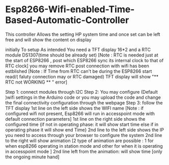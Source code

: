 # Esp8266-Wifi-enabled-Time-Based-Automatic-Controller
This controller Allows the setting HP system time and once set can be left free and will show the content on display


initially To setup As intended You need a TFT display 16*2 and a RTC module DS1307(time should be already set)
[Note : RTC is needed just at the start of ESP8266 , post which ESP8266 sync its internal clock to that of RTC clock] you may remove RTC post connection with wifi has been estblished
[Note : If Time from RTC can't be during the ESP8266 start read/( faluty connection may or RTC damaged) TFT display will show "** RTC not WORKING ** " error]

Step 1: connect modules through I2C 
Step 2: You may configure (Default )wifi settings in the Arduino code or you may upload the code and change the final connectivity configuration through the webpage 
Step 3: follow the TFT display 
            1st line on the left side shows the WIFI name [Note : if configured wifi not present, Esp8266 will run in accesspoint mode with default connection parameters]
            1st line on the right side shows the configured time {if not in operating phase: it will show start time else if in operating phase it will show end Time}
            2nd line to the left side shows the IP you need to access through your browser to configure the system
            2nd line to the right will show animation [2 type of animation are possible : 1 for when esp8266 operating in station mode and other for when it is operating in accesspoint mode ]
            2nd line left from the animation: will show time [only the ongoing minute hand]

